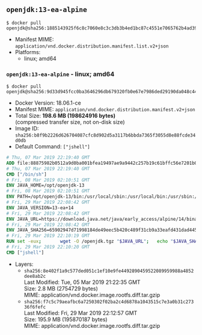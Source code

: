 ## `openjdk:13-ea-alpine`

```console
$ docker pull openjdk@sha256:1885143925f6c8c7060e8c3c3db3b4ed1bc87c4551e7065762b4ad39d63ccfeb
```

-	Manifest MIME: `application/vnd.docker.distribution.manifest.list.v2+json`
-	Platforms:
	-	linux; amd64

### `openjdk:13-ea-alpine` - linux; amd64

```console
$ docker pull openjdk@sha256:9d33d945fcc0ba3646296db679320fb0e67e7986ded29190da048c44ff99b7d9
```

-	Docker Version: 18.06.1-ce
-	Manifest MIME: `application/vnd.docker.distribution.manifest.v2+json`
-	Total Size: **198.6 MB (198624916 bytes)**  
	(compressed transfer size, not on-disk size)
-	Image ID: `sha256:b8f9b2226d626704087cfc8d902d5a3117b6bbda7365f3055d8e88fcde34d0db`
-	Default Command: `["jshell"]`

```dockerfile
# Thu, 07 Mar 2019 22:19:40 GMT
ADD file:88875982b0512a9d0ba001bfea19497ae9a9442c257b19c61bffc56e7201b0c3 in / 
# Thu, 07 Mar 2019 22:19:40 GMT
CMD ["/bin/sh"]
# Fri, 08 Mar 2019 02:10:51 GMT
ENV JAVA_HOME=/opt/openjdk-13
# Fri, 08 Mar 2019 02:10:51 GMT
ENV PATH=/opt/openjdk-13/bin:/usr/local/sbin:/usr/local/bin:/usr/sbin:/usr/bin:/sbin:/bin
# Fri, 29 Mar 2019 22:08:42 GMT
ENV JAVA_VERSION=13-ea+14
# Fri, 29 Mar 2019 22:08:42 GMT
ENV JAVA_URL=https://download.java.net/java/early_access/alpine/14/binaries/openjdk-13-ea+14_linux-x64-musl_bin.tar.gz
# Fri, 29 Mar 2019 22:08:42 GMT
ENV JAVA_SHA256=65902947d71998184de49eec5b420c489f31cb9a33eafd431dad445e97438250
# Fri, 29 Mar 2019 22:10:19 GMT
RUN set -eux; 		wget -O /openjdk.tgz "$JAVA_URL"; 	echo "$JAVA_SHA256 */openjdk.tgz" | sha256sum -c -; 	mkdir -p "$JAVA_HOME"; 	tar --extract --file /openjdk.tgz --directory "$JAVA_HOME" --strip-components 1; 	rm /openjdk.tgz; 		java -Xshare:dump; 		java --version; 	javac --version
# Fri, 29 Mar 2019 22:10:20 GMT
CMD ["jshell"]
```

-	Layers:
	-	`sha256:8e402f1a9c577ded051c1ef10e9fe4492890459522089959988a4852dee8ab2c`  
		Last Modified: Tue, 05 Mar 2019 21:22:35 GMT  
		Size: 2.8 MB (2754729 bytes)  
		MIME: application/vnd.docker.image.rootfs.diff.tar.gzip
	-	`sha256:f7c5c79aeafbc6a7250302f02ba2c4d6878a1043515c7e3a0b31c27336f6fefc`  
		Last Modified: Fri, 29 Mar 2019 22:12:57 GMT  
		Size: 195.9 MB (195870187 bytes)  
		MIME: application/vnd.docker.image.rootfs.diff.tar.gzip

